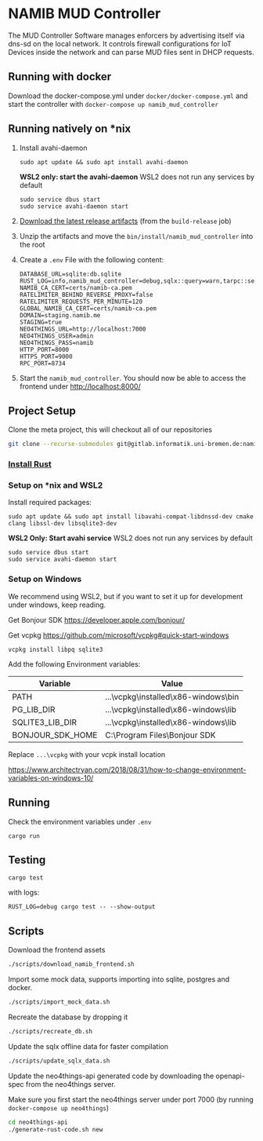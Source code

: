 # NAMIB MUD Controller

The MUD Controller Software manages enforcers by advertising itself via dns-sd on the local network. 
It controls firewall configurations for IoT Devices inside the network and can parse MUD files sent in DHCP requests.

## Running with docker

Download the docker-compose.yml under `docker/docker-compose.yml` and start the controller with `docker-compose up namib_mud_controller`

## Running natively on *nix

1. Install avahi-daemon

    ```
    sudo apt update && sudo apt install avahi-daemon
    ```
   **WSL2 only: start the avahi-daemon**
   WSL2 does not run any services by default
    ```
    sudo service dbus start
    sudo service avahi-daemon start
    ```

2. [Download the latest release artifacts](https://gitlab.informatik.uni-bremen.de/namib/mud-controller-enforcer/namib_mud_controller/-/pipelines) (from the `build-release` job)

3. Unzip the artifacts and move the `bin/install/namib_mud_controller` into the root
4. Create a `.env` File with the following content:
    ```
    DATABASE_URL=sqlite:db.sqlite
    RUST_LOG=info,namib_mud_controller=debug,sqlx::query=warn,tarpc::server=warn
    NAMIB_CA_CERT=certs/namib-ca.pem
    RATELIMITER_BEHIND_REVERSE_PROXY=false
    RATELIMITER_REQUESTS_PER_MINUTE=120
    GLOBAL_NAMIB_CA_CERT=certs/namib-ca.pem
    DOMAIN=staging.namib.me
    STAGING=true
    NEO4THINGS_URL=http://localhost:7000
    NEO4THINGS_USER=admin
    NEO4THINGS_PASS=namib
    HTTP_PORT=8000
    HTTPS_PORT=9000
    RPC_PORT=8734
    ```
5. Start the `namib_mud_controller`.
   You should now be able to access the frontend under [http://localhost:8000/](http://localhost:8000/)

## Project Setup

Clone the meta project, this will checkout all of our repositories
```sh
git clone --recurse-submodules git@gitlab.informatik.uni-bremen.de:namib/mud-controller-enforcer/controller-enforcer-metaproject.git namib
```

### [Install Rust](https://rustup.rs/)

### Setup on *nix and WSL2

Install required packages:
```
sudo apt update && sudo apt install libavahi-compat-libdnssd-dev cmake clang libssl-dev libsqlite3-dev
```

**WSL2 Only: Start avahi service**
WSL2 does not run any services by default
```
sudo service dbus start
sudo service avahi-daemon start
```

### Setup on Windows

We recommend using WSL2, but if you want to set it up for development under windows, keep reading.

Get Bonjour SDK <https://developer.apple.com/bonjour/>

Get vcpkg <https://github.com/microsoft/vcpkg#quick-start-windows>

```
vcpkg install libpq sqlite3
```

Add the following Environment variables:

Variable | Value
--- | ---
PATH | ...\vcpkg\installed\x86-windows\bin
PG_LIB_DIR | ...\vcpkg\installed\x86-windows\lib
SQLITE3_LIB_DIR | ...\vcpkg\installed\x86-windows\lib
BONJOUR_SDK_HOME | C:\Program Files\Bonjour SDK

Replace `...\vcpkg` with your vcpk install location

<https://www.architectryan.com/2018/08/31/how-to-change-environment-variables-on-windows-10/>

## Running

Check the environment variables under `.env`

`cargo run`

## Testing

`cargo test`

with logs:

`RUST_LOG=debug cargo test -- --show-output`

## Scripts

Download the frontend assets
```sh
./scripts/download_namib_frontend.sh
```

Import some mock data, supports importing into sqlite, postgres and docker.
```sh
./scripts/import_mock_data.sh
```

Recreate the database by dropping it
```sh
./scripts/recreate_db.sh
```

Update the sqlx offline data for faster compilation
```sh
./scripts/update_sqlx_data.sh
```

Update the neo4things-api generated code by downloading the openapi-spec from the neo4things server.

Make sure you first start the neo4things server under port 7000 (by running `docker-compose up neo4things`)
```sh
cd neo4things-api
./generate-rust-code.sh new
```